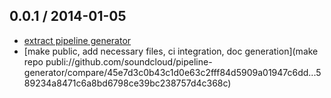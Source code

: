 0.0.1 / 2014-01-05
---------------------
* [extract pipeline generator](https://github.com/soundcloud/pipeline-generator/commit/742b76459bbf6d326d0f38dc8a15dc4ea562f002)
* [make public, add necessary files, ci integration, doc generation](make repo publi://github.com/soundcloud/pipeline-generator/compare/45e7d3c0b43c1d0e63c2fff84d5909a01947c6dd...589234a8471c6a8bd6798ce39bc238757d4c368c)
